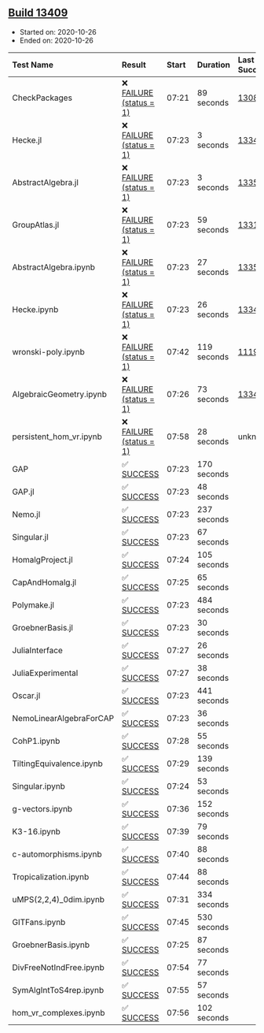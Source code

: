 ## [Build 13409](https://oscarci.mathematik.uni-kl.de/job/oscar/13409/)

* Started on: 2020-10-26
* Ended on: 2020-10-26

| Test Name    | Result | Start | Duration | Last Success | First Failure |
|:-------------|:-------|:------|:---------|:-------------|:--------------|
| CheckPackages | ❌ [FAILURE (status = 1)](https://oscarci.mathematik.uni-kl.de/job/oscar/13409/artifact/logs/build-13409/CheckPackages.log) | 07:21 | 89 seconds | [13085](https://oscarci.mathematik.uni-kl.de/job/oscar/13085/) | [13086](https://oscarci.mathematik.uni-kl.de/job/oscar/13086/) |
| Hecke.jl | ❌ [FAILURE (status = 1)](https://oscarci.mathematik.uni-kl.de/job/oscar/13409/artifact/logs/build-13409/Hecke.jl.log) | 07:23 | 3 seconds | [13341](https://oscarci.mathematik.uni-kl.de/job/oscar/13341/) | [13342](https://oscarci.mathematik.uni-kl.de/job/oscar/13342/) |
| AbstractAlgebra.jl | ❌ [FAILURE (status = 1)](https://oscarci.mathematik.uni-kl.de/job/oscar/13409/artifact/logs/build-13409/AbstractAlgebra.jl.log) | 07:23 | 3 seconds | [13355](https://oscarci.mathematik.uni-kl.de/job/oscar/13355/) | [13356](https://oscarci.mathematik.uni-kl.de/job/oscar/13356/) |
| GroupAtlas.jl | ❌ [FAILURE (status = 1)](https://oscarci.mathematik.uni-kl.de/job/oscar/13409/artifact/logs/build-13409/GroupAtlas.jl.log) | 07:23 | 59 seconds | [13311](https://oscarci.mathematik.uni-kl.de/job/oscar/13311/) | [13312](https://oscarci.mathematik.uni-kl.de/job/oscar/13312/) |
| AbstractAlgebra.ipynb | ❌ [FAILURE (status = 1)](https://oscarci.mathematik.uni-kl.de/job/oscar/13409/artifact/logs/build-13409/AbstractAlgebra.ipynb.log) | 07:23 | 27 seconds | [13355](https://oscarci.mathematik.uni-kl.de/job/oscar/13355/) | [13356](https://oscarci.mathematik.uni-kl.de/job/oscar/13356/) |
| Hecke.ipynb | ❌ [FAILURE (status = 1)](https://oscarci.mathematik.uni-kl.de/job/oscar/13409/artifact/logs/build-13409/Hecke.ipynb.log) | 07:23 | 26 seconds | [13341](https://oscarci.mathematik.uni-kl.de/job/oscar/13341/) | [13342](https://oscarci.mathematik.uni-kl.de/job/oscar/13342/) |
| wronski-poly.ipynb | ❌ [FAILURE (status = 1)](https://oscarci.mathematik.uni-kl.de/job/oscar/13409/artifact/logs/build-13409/wronski-poly.ipynb.log) | 07:42 | 119 seconds | [11192](https://oscarci.mathematik.uni-kl.de/job/oscar/11192/) | [11193](https://oscarci.mathematik.uni-kl.de/job/oscar/11193/) |
| AlgebraicGeometry.ipynb | ❌ [FAILURE (status = 1)](https://oscarci.mathematik.uni-kl.de/job/oscar/13409/artifact/logs/build-13409/AlgebraicGeometry.ipynb.log) | 07:26 | 73 seconds | [13341](https://oscarci.mathematik.uni-kl.de/job/oscar/13341/) | [13342](https://oscarci.mathematik.uni-kl.de/job/oscar/13342/) |
| persistent_hom_vr.ipynb | ❌ [FAILURE (status = 1)](https://oscarci.mathematik.uni-kl.de/job/oscar/13409/artifact/logs/build-13409/persistent_hom_vr.ipynb.log) | 07:58 | 28 seconds | unknown | unknown |
| GAP | ✅ [SUCCESS](https://oscarci.mathematik.uni-kl.de/job/oscar/13409/artifact/logs/build-13409/GAP.log) | 07:23 | 170 seconds |  |  |
| GAP.jl | ✅ [SUCCESS](https://oscarci.mathematik.uni-kl.de/job/oscar/13409/artifact/logs/build-13409/GAP.jl.log) | 07:23 | 48 seconds |  |  |
| Nemo.jl | ✅ [SUCCESS](https://oscarci.mathematik.uni-kl.de/job/oscar/13409/artifact/logs/build-13409/Nemo.jl.log) | 07:23 | 237 seconds |  |  |
| Singular.jl | ✅ [SUCCESS](https://oscarci.mathematik.uni-kl.de/job/oscar/13409/artifact/logs/build-13409/Singular.jl.log) | 07:23 | 67 seconds |  |  |
| HomalgProject.jl | ✅ [SUCCESS](https://oscarci.mathematik.uni-kl.de/job/oscar/13409/artifact/logs/build-13409/HomalgProject.jl.log) | 07:24 | 105 seconds |  |  |
| CapAndHomalg.jl | ✅ [SUCCESS](https://oscarci.mathematik.uni-kl.de/job/oscar/13409/artifact/logs/build-13409/CapAndHomalg.jl.log) | 07:25 | 65 seconds |  |  |
| Polymake.jl | ✅ [SUCCESS](https://oscarci.mathematik.uni-kl.de/job/oscar/13409/artifact/logs/build-13409/Polymake.jl.log) | 07:23 | 484 seconds |  |  |
| GroebnerBasis.jl | ✅ [SUCCESS](https://oscarci.mathematik.uni-kl.de/job/oscar/13409/artifact/logs/build-13409/GroebnerBasis.jl.log) | 07:23 | 30 seconds |  |  |
| JuliaInterface | ✅ [SUCCESS](https://oscarci.mathematik.uni-kl.de/job/oscar/13409/artifact/logs/build-13409/JuliaInterface.log) | 07:27 | 26 seconds |  |  |
| JuliaExperimental | ✅ [SUCCESS](https://oscarci.mathematik.uni-kl.de/job/oscar/13409/artifact/logs/build-13409/JuliaExperimental.log) | 07:27 | 38 seconds |  |  |
| Oscar.jl | ✅ [SUCCESS](https://oscarci.mathematik.uni-kl.de/job/oscar/13409/artifact/logs/build-13409/Oscar.jl.log) | 07:23 | 441 seconds |  |  |
| NemoLinearAlgebraForCAP | ✅ [SUCCESS](https://oscarci.mathematik.uni-kl.de/job/oscar/13409/artifact/logs/build-13409/NemoLinearAlgebraForCAP.log) | 07:23 | 36 seconds |  |  |
| CohP1.ipynb | ✅ [SUCCESS](https://oscarci.mathematik.uni-kl.de/job/oscar/13409/artifact/logs/build-13409/CohP1.ipynb.log) | 07:28 | 55 seconds |  |  |
| TiltingEquivalence.ipynb | ✅ [SUCCESS](https://oscarci.mathematik.uni-kl.de/job/oscar/13409/artifact/logs/build-13409/TiltingEquivalence.ipynb.log) | 07:29 | 139 seconds |  |  |
| Singular.ipynb | ✅ [SUCCESS](https://oscarci.mathematik.uni-kl.de/job/oscar/13409/artifact/logs/build-13409/Singular.ipynb.log) | 07:24 | 53 seconds |  |  |
| g-vectors.ipynb | ✅ [SUCCESS](https://oscarci.mathematik.uni-kl.de/job/oscar/13409/artifact/logs/build-13409/g-vectors.ipynb.log) | 07:36 | 152 seconds |  |  |
| K3-16.ipynb | ✅ [SUCCESS](https://oscarci.mathematik.uni-kl.de/job/oscar/13409/artifact/logs/build-13409/K3-16.ipynb.log) | 07:39 | 79 seconds |  |  |
| c-automorphisms.ipynb | ✅ [SUCCESS](https://oscarci.mathematik.uni-kl.de/job/oscar/13409/artifact/logs/build-13409/c-automorphisms.ipynb.log) | 07:40 | 88 seconds |  |  |
| Tropicalization.ipynb | ✅ [SUCCESS](https://oscarci.mathematik.uni-kl.de/job/oscar/13409/artifact/logs/build-13409/Tropicalization.ipynb.log) | 07:44 | 88 seconds |  |  |
| uMPS(2,2,4)_0dim.ipynb | ✅ [SUCCESS](https://oscarci.mathematik.uni-kl.de/job/oscar/13409/artifact/logs/build-13409/uMPS-2-2-4-_0dim.ipynb.log) | 07:31 | 334 seconds |  |  |
| GITFans.ipynb | ✅ [SUCCESS](https://oscarci.mathematik.uni-kl.de/job/oscar/13409/artifact/logs/build-13409/GITFans.ipynb.log) | 07:45 | 530 seconds |  |  |
| GroebnerBasis.ipynb | ✅ [SUCCESS](https://oscarci.mathematik.uni-kl.de/job/oscar/13409/artifact/logs/build-13409/GroebnerBasis.ipynb.log) | 07:25 | 87 seconds |  |  |
| DivFreeNotIndFree.ipynb | ✅ [SUCCESS](https://oscarci.mathematik.uni-kl.de/job/oscar/13409/artifact/logs/build-13409/DivFreeNotIndFree.ipynb.log) | 07:54 | 77 seconds |  |  |
| SymAlgIntToS4rep.ipynb | ✅ [SUCCESS](https://oscarci.mathematik.uni-kl.de/job/oscar/13409/artifact/logs/build-13409/SymAlgIntToS4rep.ipynb.log) | 07:55 | 57 seconds |  |  |
| hom_vr_complexes.ipynb | ✅ [SUCCESS](https://oscarci.mathematik.uni-kl.de/job/oscar/13409/artifact/logs/build-13409/hom_vr_complexes.ipynb.log) | 07:56 | 102 seconds |  |  |
